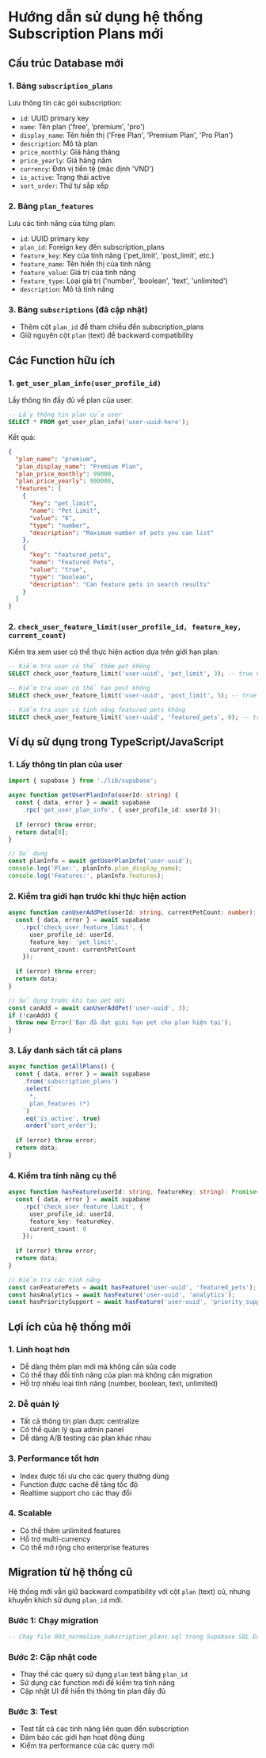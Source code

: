 # Hướng dẫn sử dụng hệ thống Subscription Plans mới

## Cấu trúc Database mới

### 1. Bảng `subscription_plans`
Lưu thông tin các gói subscription:
- `id`: UUID primary key
- `name`: Tên plan ('free', 'premium', 'pro')
- `display_name`: Tên hiển thị ('Free Plan', 'Premium Plan', 'Pro Plan')
- `description`: Mô tả plan
- `price_monthly`: Giá hàng tháng
- `price_yearly`: Giá hàng năm
- `currency`: Đơn vị tiền tệ (mặc định 'VND')
- `is_active`: Trạng thái active
- `sort_order`: Thứ tự sắp xếp

### 2. Bảng `plan_features`
Lưu các tính năng của từng plan:
- `id`: UUID primary key
- `plan_id`: Foreign key đến subscription_plans
- `feature_key`: Key của tính năng ('pet_limit', 'post_limit', etc.)
- `feature_name`: Tên hiển thị của tính năng
- `feature_value`: Giá trị của tính năng
- `feature_type`: Loại giá trị ('number', 'boolean', 'text', 'unlimited')
- `description`: Mô tả tính năng

### 3. Bảng `subscriptions` (đã cập nhật)
- Thêm cột `plan_id` để tham chiếu đến subscription_plans
- Giữ nguyên cột `plan` (text) để backward compatibility

## Các Function hữu ích

### 1. `get_user_plan_info(user_profile_id)`
Lấy thông tin đầy đủ về plan của user:

```sql
-- Lấy thông tin plan của user
SELECT * FROM get_user_plan_info('user-uuid-here');
```

Kết quả:
```json
{
  "plan_name": "premium",
  "plan_display_name": "Premium Plan",
  "plan_price_monthly": 99000,
  "plan_price_yearly": 990000,
  "features": [
    {
      "key": "pet_limit",
      "name": "Pet Limit",
      "value": "6",
      "type": "number",
      "description": "Maximum number of pets you can list"
    },
    {
      "key": "featured_pets",
      "name": "Featured Pets",
      "value": "true",
      "type": "boolean",
      "description": "Can feature pets in search results"
    }
  ]
}
```

### 2. `check_user_feature_limit(user_profile_id, feature_key, current_count)`
Kiểm tra xem user có thể thực hiện action dựa trên giới hạn plan:

```sql
-- Kiểm tra user có thể thêm pet không
SELECT check_user_feature_limit('user-uuid', 'pet_limit', 3); -- true nếu < limit

-- Kiểm tra user có thể tạo post không
SELECT check_user_feature_limit('user-uuid', 'post_limit', 5); -- true nếu < limit

-- Kiểm tra user có tính năng featured pets không
SELECT check_user_feature_limit('user-uuid', 'featured_pets', 0); -- true nếu có tính năng
```

## Ví dụ sử dụng trong TypeScript/JavaScript

### 1. Lấy thông tin plan của user
```typescript
import { supabase } from './lib/supabase';

async function getUserPlanInfo(userId: string) {
  const { data, error } = await supabase
    .rpc('get_user_plan_info', { user_profile_id: userId });
  
  if (error) throw error;
  return data[0];
}

// Sử dụng
const planInfo = await getUserPlanInfo('user-uuid');
console.log('Plan:', planInfo.plan_display_name);
console.log('Features:', planInfo.features);
```

### 2. Kiểm tra giới hạn trước khi thực hiện action
```typescript
async function canUserAddPet(userId: string, currentPetCount: number): Promise<boolean> {
  const { data, error } = await supabase
    .rpc('check_user_feature_limit', {
      user_profile_id: userId,
      feature_key: 'pet_limit',
      current_count: currentPetCount
    });
  
  if (error) throw error;
  return data;
}

// Sử dụng trước khi tạo pet mới
const canAdd = await canUserAddPet('user-uuid', 3);
if (!canAdd) {
  throw new Error('Bạn đã đạt giới hạn pet cho plan hiện tại');
}
```

### 3. Lấy danh sách tất cả plans
```typescript
async function getAllPlans() {
  const { data, error } = await supabase
    .from('subscription_plans')
    .select(`
      *,
      plan_features (*)
    `)
    .eq('is_active', true)
    .order('sort_order');
  
  if (error) throw error;
  return data;
}
```

### 4. Kiểm tra tính năng cụ thể
```typescript
async function hasFeature(userId: string, featureKey: string): Promise<boolean> {
  const { data, error } = await supabase
    .rpc('check_user_feature_limit', {
      user_profile_id: userId,
      feature_key: featureKey,
      current_count: 0
    });
  
  if (error) throw error;
  return data;
}

// Kiểm tra các tính năng
const canFeaturePets = await hasFeature('user-uuid', 'featured_pets');
const hasAnalytics = await hasFeature('user-uuid', 'analytics');
const hasPrioritySupport = await hasFeature('user-uuid', 'priority_support');
```

## Lợi ích của hệ thống mới

### 1. **Linh hoạt hơn**
- Dễ dàng thêm plan mới mà không cần sửa code
- Có thể thay đổi tính năng của plan mà không cần migration
- Hỗ trợ nhiều loại tính năng (number, boolean, text, unlimited)

### 2. **Dễ quản lý**
- Tất cả thông tin plan được centralize
- Có thể quản lý qua admin panel
- Dễ dàng A/B testing các plan khác nhau

### 3. **Performance tốt hơn**
- Index được tối ưu cho các query thường dùng
- Function được cache để tăng tốc độ
- Realtime support cho các thay đổi

### 4. **Scalable**
- Có thể thêm unlimited features
- Hỗ trợ multi-currency
- Có thể mở rộng cho enterprise features

## Migration từ hệ thống cũ

Hệ thống mới vẫn giữ backward compatibility với cột `plan` (text) cũ, nhưng khuyến khích sử dụng `plan_id` mới.

### Bước 1: Chạy migration
```sql
-- Chạy file 003_normalize_subscription_plans.sql trong Supabase SQL Editor
```

### Bước 2: Cập nhật code
- Thay thế các query sử dụng `plan` text bằng `plan_id`
- Sử dụng các function mới để kiểm tra tính năng
- Cập nhật UI để hiển thị thông tin plan đầy đủ

### Bước 3: Test
- Test tất cả các tính năng liên quan đến subscription
- Đảm bảo các giới hạn hoạt động đúng
- Kiểm tra performance của các query mới
